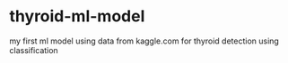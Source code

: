 # thyroid-ml-model
my first ml model using data from kaggle.com for thyroid detection using classification
